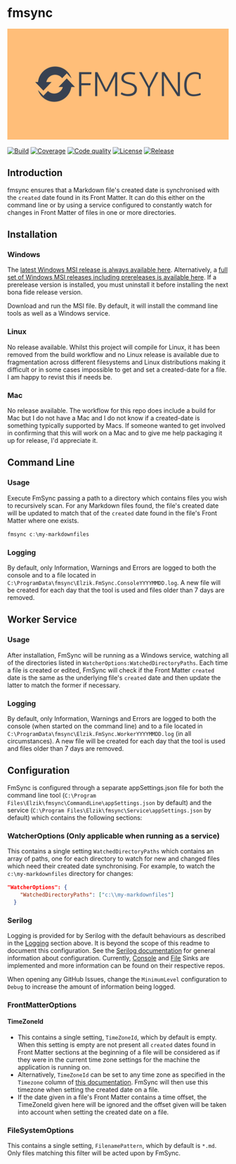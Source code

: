 # fmsync
![fmsync](Images/fmsync-high-resolution-color-logo-reduced-height.png)

[![Build](https://img.shields.io/github/actions/workflow/status/elzik/fmsync/continuous-delivery.yml)](https://github.com/elzik/mecon/actions/workflows/continuous-integration.yml)
[![Coverage](https://gist.githubusercontent.com/elzik/527882e89a938dc78f61a08c300edec4/raw/a38fa7f10fa009f3848ca9ec20f17b82c2057bb3/fmsync-code-coverage-main.svg)](https://gist.githubusercontent.com/elzik/527882e89a938dc78f61a08c300edec4/raw/a38fa7f10fa009f3848ca9ec20f17b82c2057bb3/fmsync-code-coverage-main.svg)
[![Code quality](https://img.shields.io/codacy/grade/3313621663794a6c81e6bde6136fcc36)](https://app.codacy.com/gh/elzik/fmsync/dashboard)
[![License](https://img.shields.io/github/license/elzik/fmsync)](https://github.com/elzik/fmsync/blob/regex-filters/LICENSE)
[![Release](https://img.shields.io/github/v/release/elzik/fmsync?display_name=tag&sort=semver)](https://github.com/elzik/fmsync/releases)

## Introduction

fmsync ensures that a Markdown file's created date is synchronised with the `created` date found in its Front Matter. It can do this either on the command line or by using a service configured to constantly watch for changes in Front Matter of files in one or more directories.

## Installation

### Windows
The [latest Windows MSI release is always available here](https://github.com/elzik/fmsync/releases/latest). Alternatively, a [full set of Windows MSI releases including prereleases is available here](https://github.com/elzik/fmsync/releases). If a prerelease version is installed, you must uninstall it before installing the next bona fide release version.

Download and run the MSI file. By default, it will install the command line tools as well as a Windows service.

### Linux
No release available. Whilst this project will compile for Linux, it has been removed from the build workflow and no Linux release is available due to fragmentation across different filesystems and Linux distributions making it difficult or in some cases impossible to get and set a created-date for a file. I am happy to revist this if needs be.

### Mac
No release available. The workflow for this repo does include a build for Mac but I do not have a Mac and I do not know if a created-date is something typically supported by Macs. If someone wanted to get involved in confirming that this will work on a Mac and to give me help packaging it up for release, I'd appreciate it.

## Command Line

### Usage

Execute FmSync passing a path to a directory which contains files you wish to recursively scan. For any Markdown files found, the file's created date will be updated to match that of the `created` date found in the file's Front Matter where one exists.

```powershell
fmsync c:\my-markdownfiles
```

### Logging

By default, only Information, Warnings and Errors are logged to both the console and to a file located in `C:\ProgramData\fmsync\Elzik.FmSync.ConsoleYYYYMMDD.log`. A new file will be created for each day that the tool is used and files older than 7 days are removed.

## Worker Service

### Usage

After installation, FmSync will be running as a Windows service, watching all of the directories listed in `WatcherOptions:WatchedDirectoryPaths`. Each time a file is created or edited, FmSync will check if the Front Matter `created` date is the same as the underlying file's `created` date and then update the latter to match the former if necessary.

### Logging

By default, only Information, Warnings and Errors are logged to both the console (when started on the command line) and to a file located in `C:\ProgramData\fmsync\Elzik.FmSync.WorkerYYYYMMDD.log` (in all circumstances). A new file will be created for each day that the tool is used and files older than 7 days are removed.

## Configuration

FmSync is configured through a separate appSettings.json file for both the command line tool (`C:\Program Files\Elzik\fmsync\CommandLine\appSettings.json` by default) and the service (`C:\Program Files\Elzik\fmsync\Service\appSettings.json` by default) which contains the following sections:

### WatcherOptions (Only applicable when running as a service)

This contains a single setting `WatchedDirectoryPaths` which contains an array of paths, one for each directory to watch for new and changed files which need their created date synchronising. For example, to watch the `c:\my-markdownfiles` directory for changes:
```json
"WatcherOptions": {
    "WatchedDirectoryPaths": ["c:\\my-markdownfiles"]
  }
```

### Serilog
Logging is provided for by Serilog with the default behaviours as described in the [Logging](###Logging) section above. It is beyond the scope of this readme to document this configuration. See the [Serilog documentation](https://github.com/serilog/serilog-settings-configuration#readme) for general information about configuration. Currently, [Console](https://github.com/serilog/serilog-sinks-console#readme) and [File](https://github.com/serilog/serilog-sinks-file#readme) Sinks are implemented and more information can be found on their respective repos.

When opening any GitHub Issues, change the `MinimumLevel` configuration to `Debug` to increase the amount of information being logged.

### FrontMatterOptions

#### TimeZoneId

- This contains a single setting, `TimeZoneId`, which by default is empty. When this setting is empty are not present all `created` dates found in Front Matter sections at the beginning of a file will be considered as if they were in the current time zone settings for the machine the application is running on.
- Alternatively, `TimeZoneId` can be set to any time zone as specified in the `Timezone` column of [this documentation](https://learn.microsoft.com/en-us/windows-hardware/manufacture/desktop/default-time-zones). FmSync will then use this timezone when setting the created date on a file.
- If the date given in a file's Front Matter contains a time offset, the TimeZoneId given here will be ignored and the offset given will be taken into account when setting the created date on a file.

### FileSystemOptions

This contains a single setting, `FilenamePattern`, which by default is `*.md`. Only files matching this filter will be acted upon by FmSync.
